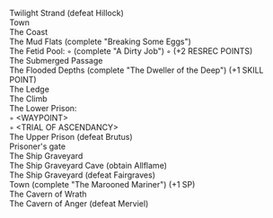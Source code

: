 Twilight Strand (defeat Hillock)  
Town  
The Coast <WAYPOINT>  
The Mud Flats (complete "Breaking Some Eggs")  
The Fetid Pool:
◦ (complete "A Dirty Job") 
◦ (+2 RESREC POINTS)  
The Submerged Passage <WAYPOINT>  
The Flooded Depths (complete "The Dweller of the Deep") (+1 SKILL POINT)  
The Ledge <WAYPOINT>  
The Climb <WAYPOINT>  
The Lower Prison:  
◦ \<WAYPOINT>  
◦ \<TRIAL OF ASCENDANCY>  
The Upper Prison (defeat Brutus)  
Prisoner's gate <WAYPOINT>  
The Ship Graveyard <WAYPOINT>  
The Ship Graveyard Cave (obtain Allflame)  
The Ship Graveyard (defeat Fairgraves)  
Town (complete "The Marooned Mariner") (+1 SP)  
The Cavern of Wrath <WAYPOINT>  
The Cavern of Anger (defeat Merviel)
